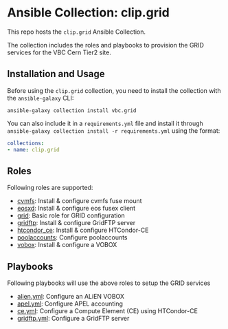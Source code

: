 # Ansible Collection: clip.grid

This repo hosts the `clip.grid` Ansible Collection.

The collection includes the roles and playbooks to provision the GRID services for the VBC Cern Tier2 site.

## Installation and Usage

Before using the `clip.grid` collection, you need to install the collection with the `ansible-galaxy` CLI:

`ansible-galaxy collection install vbc.grid`

You can also include it in a `requirements.yml` file and install it through `ansible-galaxy collection install -r requirements.yml` using the format:

```yaml
collections:
- name: clip.grid
```

## Roles

Following roles are supported:

- [cvmfs](roles/cvmfs): Install & configure cvmfs fuse mount
- [eosxd](roles/eosxd): Install & configure eos fusex client
- [grid](roles/grid): Basic role for GRID configuration
- [gridftp](roles/gridftp): Install & configure GridFTP server
- [htcondor_ce](roles/htcondor_ce): Install & configure HTCondor-CE
- [poolaccounts](roles/poolaccounts): Configure poolaccounts
- [vobox](roles/vobox): Install & configure a VOBOX

## Playbooks

Following playbooks will use the above roles to setup the GRID services

- [alien.yml](playbooks/alien.yml): Configure an ALiEN VOBOX
- [apel.yml](plaubooks/apel.yml): Configure APEL accounting
- [ce.yml](playbooks/ce.yml): Configure a Compute Element (CE) using HTCondor-CE
- [gridftp.yml](playbooks/gridftp.yml): Configure a GridFTP server
